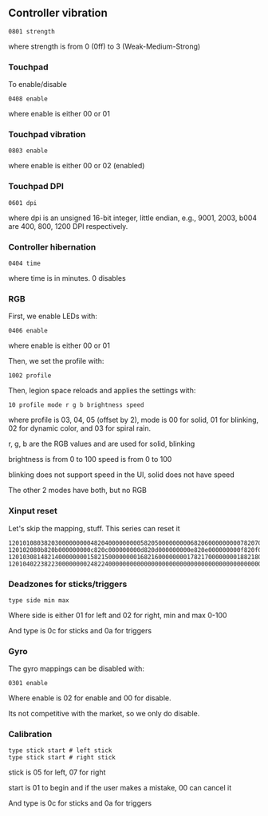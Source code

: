 ## Controller vibration

```
0801 strength
```

where strength is from 0 (0ff) to 3 (Weak-Medium-Strong)

### Touchpad
To enable/disable
```
0408 enable
```

where enable is either 00 or 01

### Touchpad vibration

```
0803 enable
```

where enable is either 00 or 02 (enabled)

### Touchpad DPI

```
0601 dpi
```

where dpi is an unsigned 16-bit integer, little endian, e.g., 9001, 2003, b004
are 400, 800, 1200 DPI respectively.

### Controller hibernation

```
0404 time
```

where time is in minutes. 0 disables

### RGB

First, we enable LEDs with:
```
0406 enable
```

where enable is either 00 or 01

Then, we set the profile with:
```
1002 profile
```

Then, legion space reloads and applies the settings with:

```
10 profile mode r g b brightness speed
```

where profile is 03, 04, 05 (offset by 2), mode is 00 for solid, 01 for blinking,
02 for dynamic color, and 03 for spiral rain.

r, g, b are the RGB values and are used for solid, blinking

brightness is from 0 to 100
speed is from 0 to 100

blinking does not support speed in the UI, solid does not have speed

The other 2 modes have both, but no RGB

### Xinput reset
Let's skip the mapping, stuff. This series can reset it

```
12010108038203000000000482040000000005820500000000068206000000000782070000000008820800000000098209000000000a820a0000000000000000
120102080b820b000000000c820c000000000d820d000000000e820e000000000f820f0000000010821000000000128212000000001382130000000000000000
120103081482140000000015821500000000168216000000001782170000000018821800000000198219000000001c821c000000001d821d0000000000000000
12010402238223000000002482240000000000000000000000000000000000000000000000000000000000000000000000000000000000000000000000000000
```

### Deadzones for sticks/triggers
```
type side min max
```

Where side is either 01 for left and 02 for right, min and max 0-100

And type is 0c for sticks and 0a for triggers

### Gyro
The gyro mappings can be disabled with:
```
0301 enable
```

Where enable is 02 for enable and 00 for disable.

Its not competitive with the market, so we only do disable.

### Calibration
```
type stick start # left stick
type stick start # right stick
```

stick is 05 for left, 07 for right

start is 01 to begin and if the user makes a mistake, 00 can cancel it

And type is 0c for sticks and 0a for triggers